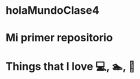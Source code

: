 # holaMundoClase4

# Mi primer repositorio

# Things that I love :computer:, :swimmer:, :musical_keyboard:
